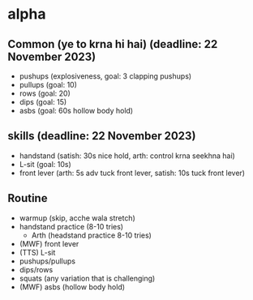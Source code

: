 # alpha

## Common (ye to krna hi hai) (deadline: 22 November 2023)

- pushups (explosiveness, goal: 3 clapping pushups)
- pullups (goal: 10)
- rows (goal: 20)
- dips (goal: 15)
- asbs (goal: 60s hollow body hold)

## skills (deadline: 22 November 2023)

- handstand (satish: 30s nice hold, arth: control krna seekhna hai)
- L-sit (goal: 10s)
- front lever (arth: 5s adv tuck front lever, satish: 10s tuck front lever)

## Routine

- warmup (skip, acche wala stretch)
- handstand practice (8-10 tries)
  - Arth (headstand practice 8-10 tries)
- (MWF) front lever
- (TTS) L-sit
- pushups/pullups
- dips/rows
- squats (any variation that is challenging)
- (MWF) asbs (hollow body hold)
